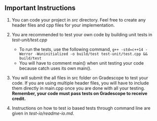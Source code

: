 ## Important Instructions

1. You can code your project in *src* directory. Feel free to create any header files and cpp files for your implementation. 

2. You are recommended to test your own code by building unit tests in *test-unit/test.cpp*
    - To run the tests, use the following command, 
        `g++ -std=c++14 -Werror -Wuninitialized -o build/test test-unit/test.cpp && build/test`
    - You will have to comment main() when unit testing your code because catch uses its own main().

3. You will submit the all files in src folder on Gradescope to test your code. If you are using multiple header files, you will have to include them directly in main.cpp once you are done with all your testing. **Remember, your code must pass tests on Gradescope to receive credit.**

4. Instructions on how to test io based tests through command line are given in *test-io/readme-io.md*.